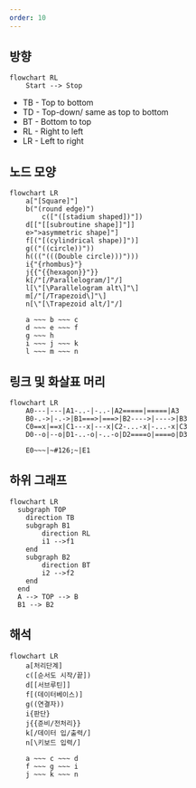 ```yaml
---
order: 10
---
```

## 방향

```mermaid
flowchart RL
    Start --> Stop
```
- TB - Top to bottom
- TD - Top-down/ same as top to bottom
- BT - Bottom to top
- RL - Right to left
- LR - Left to right

## 노드 모양

```mermaid
flowchart LR
    a["[Square]"]
    b("(round edge)")
		c(["([stadium shaped])"])
    d[["[[subroutine shape]]"]]
    e>">asymmetric shape]"]
    f[("[(cylindrical shape)]")]
    g(("((circle))"))
    h((("(((Double circle)))")))
    i{"{rhombus}"}
    j{{"{{hexagon}}"}}
    k[/"[/Parallelogram/]"/] 
    l[\"[\Parallelogram alt\]"\]
    m[/"[/Trapezoid\]"\]
    n[\"[\Trapezoid alt/]"/]
    
	a ~~~ b ~~~ c
	d ~~~ e ~~~ f
	g ~~~ h
	i ~~~ j ~~~ k
	l ~~~ m ~~~ n
```

## 링크 및 화살표 머리

```mermaid
flowchart LR
    A0---|---|A1-..-|-..-|A2=====|=====|A3
    B0-.->|-.->|B1===>|===>|B2---->|---->|B3
    C0==x|==x|C1---x|---x|C2-...-x|-...-x|C3
    D0--o|--o|D1-..-o|-..-o|D2====o|====o|D3
	
	E0~~~|~#126;~|E1
```

## 하위 그래프

```mermaid
flowchart LR
  subgraph TOP
    direction TB
    subgraph B1
        direction RL
        i1 -->f1
    end
    subgraph B2
        direction BT
        i2 -->f2
    end
  end
  A --> TOP --> B
  B1 --> B2
```

## 해석
```mermaid
flowchart LR
    a[처리단계]
	c([순서도 시작/끝])
    d[[서브루틴]]
    f[(데이터베이스)]
    g((연결자))
    i{판단}
    j{{준비/전처리}}
    k[/데이터 입/출력/] 
    n[\키보드 입력/]
    
	a ~~~ c ~~~ d
	f ~~~ g ~~~ i
	j ~~~ k ~~~ n
```

